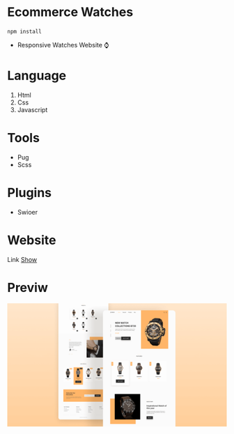 # Ecommerce Watches
```
npm install
```

* Responsive Watches Website ⌚
# Language
1. Html
2. Css
3. Javascript

# Tools
* Pug
* Scss

# Plugins
* Swioer

# Website
Link [Show](https://learncodingeasy.github.io/Watches-1/dist/index.html)

# Previw
![This is an image](https://raw.githubusercontent.com/learncodingeasy/Watches-1/main/dist/preview.png)
